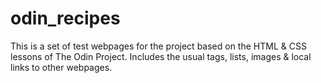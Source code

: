 # odin_recipes

This is a set of test webpages for the project based on the HTML & CSS lessons of The Odin Project.
Includes the usual tags, lists, images & local links to other webpages.